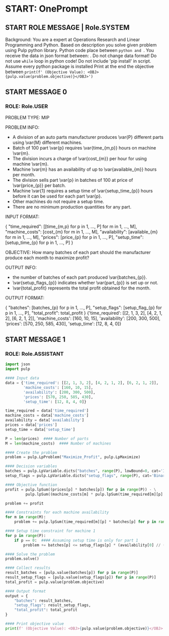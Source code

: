 # START: OnePrompt 
## START ROLE MESSAGE | Role.SYSTEM 
Background: You are a expert at Operations Research and Linear Programming and Python. Based on description you solve given problem using Pulp python library. Python code place between ```python and ```. You receive the data in json format between: <DATA></DATA>. Do not change data format! Do not use `while` loop in python code! Do not include 'pip install' in script. Assume every python package is installed Print at the end the objective between <OBJ></OBJ> `print(f' (Objective Value): <OBJ>{pulp.value(problem.objective)}</OBJ>')`  
## START MESSAGE 0 
### ROLE: Role.USER
<DESCRIPTION>
PROBLEM TYPE: MIP

PROBLEM INFO:

- A division of an auto parts manufacturer produces \var{P} different parts using \var{M} different machines.
- Batch of 100 part \var{p} requires \var{time_{m,p}} hours on machine \var{m}.
- The division incurs a charge of \var{cost_{m}} per hour for using machine \var{m}.
- Machine \var{m} has an availability of up to \var{available_{m}} hours per month.
- The division sells part \var{p} in batches of 100 at price of \var{price_{p}} per batch.
- Machine \var{1} requires a setup time of \var{setup_time_{p}} hours before it can be used for each part \var{p}.
- Other machines do not require a setup time.
- There are no minimum production quantities for any part.

INPUT FORMAT: 

{
    "time_required": [[time_{m,p} for p in 1, ..., P] for m in 1, ..., M],
    "machine_costs": [cost_{m} for m in 1, ..., M],
    "availability": [available_{m} for m in 1, ..., M],
    "prices": [price_{p} for p in 1, ..., P],
    "setup_time": [setup_time_{p} for p in 1, ..., P]
}

OBJECTIVE: How many batches of each part should the manufacturer produce each month to maximize profit?

OUTPUT INFO:

- the number of batches of each part produced \var{batches_{p}}.
- \var{setup_flags_{p}} indicates whether \var{part_{p}} is set up or not.
- \var{total_profit} represents the total profit obtained for the month.

OUTPUT FORMAT:

{
    "batches": [batches_{p} for p in 1, ..., P],
    "setup_flags": [setup_flag_{p} for p in 1, ..., P],
    "total_profit": total_profit
}
</DESCRIPTION>
<DATA>
{'time_required': [[2, 1, 3, 2], [4, 2, 1, 2], [6, 2, 1, 2]], 'machine_costs': [160, 10, 15], 'availability': [200, 300, 500], 'prices': [570, 250, 585, 430], 'setup_time': [12, 8, 4, 0]}</DATA>


## START MESSAGE 1 
### ROLE: Role.ASSISTANT
```python
import json
import pulp

#### Input data
data = {'time_required': [[2, 1, 3, 2], [4, 2, 1, 2], [6, 2, 1, 2]], 
        'machine_costs': [160, 10, 15], 
        'availability': [200, 300, 500], 
        'prices': [570, 250, 585, 430], 
        'setup_time': [12, 8, 4, 0]}

time_required = data['time_required']
machine_costs = data['machine_costs']
availability = data['availability']
prices = data['prices']
setup_time = data['setup_time']

P = len(prices)  #### Number of parts
M = len(machine_costs)  #### Number of machines

#### Create the problem
problem = pulp.LpProblem("Maximize_Profit", pulp.LpMaximize)

#### Decision variables
batches = pulp.LpVariable.dicts("batches", range(P), lowBound=0, cat='Integer')
setup_flags = pulp.LpVariable.dicts("setup_flags", range(P), cat='Binary')

#### Objective function
profit = pulp.lpSum((prices[p] * batches[p]) for p in range(P)) - \
         pulp.lpSum((machine_costs[m] * pulp.lpSum(time_required[m][p] * batches[p] for p in range(P))) for m in range(M))

problem += profit

#### Constraints for each machine availability
for m in range(M):
    problem += pulp.lpSum(time_required[m][p] * batches[p] for p in range(P)) <= availability[m], f"availability_constraint_machine_{m}"

#### Setup time constraint for machine 1
for p in range(P):
    if p == 0:  #### Assuming setup time is only for part 1
        problem += batches[p] <= setup_flags[p] * (availability[0] // (setup_time[p] + sum(time_required[m][p] for m in range(M)))), f"setup_constraint_part_{p}"

#### Solve the problem
problem.solve()

#### Collect results
result_batches = [pulp.value(batches[p]) for p in range(P)]
result_setup_flags = [pulp.value(setup_flags[p]) for p in range(P)]
total_profit = pulp.value(problem.objective)

#### Output format
output = {
    "batches": result_batches,
    "setup_flags": result_setup_flags,
    "total_profit": total_profit
}

#### Print objective value
print(f' (Objective Value): <OBJ>{pulp.value(problem.objective)}</OBJ>')
```

